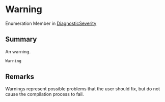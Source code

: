 # Warning

Enumeration Member in [DiagnosticSeverity](./)

## Summary

An warning.

```csharp
Warning
```

## Remarks

Warnings represent possible problems that the user should fix, but do not cause the compilation process to fail.
